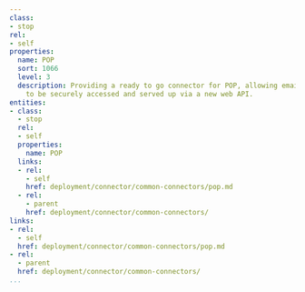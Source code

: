 ```yaml
---
class:
- stop
rel:
- self
properties:
  name: POP
  sort: 1066
  level: 3
  description: Providing a ready to go connector for POP, allowing email services
    to be securely accessed and served up via a new web API.
entities:
- class:
  - stop
  rel:
  - self
  properties:
    name: POP
  links:
  - rel:
    - self
    href: deployment/connector/common-connectors/pop.md
  - rel:
    - parent
    href: deployment/connector/common-connectors/
links:
- rel:
  - self
  href: deployment/connector/common-connectors/pop.md
- rel:
  - parent
  href: deployment/connector/common-connectors/
...
```

